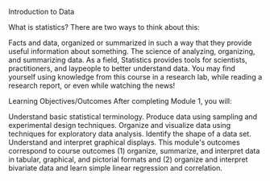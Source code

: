 Introduction to Data

What is statistics? There are two ways to think about this:

Facts and data, organized or summarized in such a way that they provide useful information about something.
The science of analyzing, organizing, and summarizing data.
As a field, Statistics provides tools for scientists, practitioners, and laypeople to better understand data. You may find yourself using knowledge from this course in a research lab, while reading a research report, or even while watching the news!

Learning Objectives/Outcomes
After completing Module 1, you will:

Understand basic statistical terminology.
Produce data using sampling and experimental design techniques.
Organize and visualize data using techniques for exploratory data analysis.
Identify the shape of a data set.
Understand and interpret graphical displays.
This module's outcomes correspond to course outcomes (1) organize, summarize, and interpret data in tabular, graphical, and pictorial formats and (2) organize and interpret bivariate data and learn simple linear regression and correlation.

